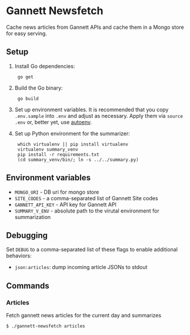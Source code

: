 # Gannett Newsfetch

Cache news articles from Gannett APIs and cache them in a Mongo store for easy serving.

## Setup

1. Install Go dependencies:

        go get

2. Build the Go binary:

        go build

3. Set up environment variables. It is recommended that you copy `.env.sample` into `.env` and adjust as necessary. Apply them via `source .env` or, better yet, use [autoenv](https://github.com/horosgrisa/autoenv).

4. Set up Python environment for the summarizer:

        which virtualenv || pip install virtualenv
        virtualenv summary_venv
        pip install -r requirements.txt
        (cd summary_venv/bin/; ln -s ../../summary.py)


## Environment variables

* `MONGO_URI` - DB uri for mongo store
* `SITE_CODES` - a comma-separated list of Gannett Site codes
* `GANNETT_API_KEY` - API key for Gannett API
* `SUMMARY_V_ENV` - absolute path to the virutal environment for summarization


## Debugging

Set `DEBUG` to a comma-separated list of these flags to enable additional behaviors:

* `json:articles`: dump incoming article JSONs to stdout


## Commands
### Articles
Fetch gannett news articles for the current day and summarizes
```
$ ./gannett-newsfetch articles
```

